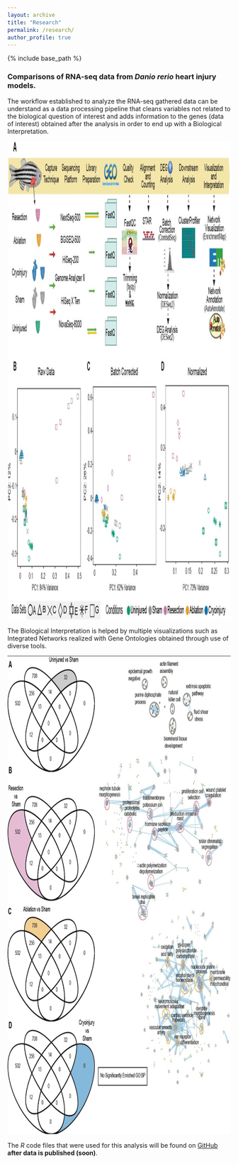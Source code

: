 ```yaml
---
layout: archive
title: "Research"
permalink: /research/
author_profile: true
---
```


{% include base_path %}

### Comparisons of RNA-seq data from *Danio rerio* heart injury models.

The workflow established to analyze the RNA-seq gathered data can be understand as a data processing pipeline that cleans variables not related to the biological question of interest and adds information to the genes (data of interest) obtained after the analysis in order to end up with a Biological Interpretation.

<img alt="alt_text" width="1920px" height="1080px" src="images/screen_work.jpg" />


The Biological Interpretation is helped by multiple visualizations such as Integrated Networks realized with Gene Ontologies obtained through use of diverse tools.

<img alt="alt_text" width="1920px" height="1080px" src="images/screen_net.jpg"/>

The *R* code files that were used for this analysis will be found on <a href="https://github.com/j">GitHub</a> **after data is published (soon)**.
